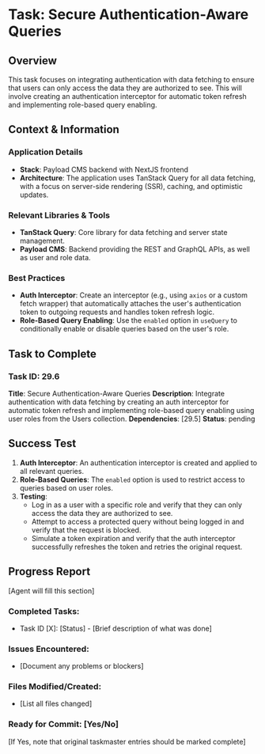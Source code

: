 # Task: Secure Authentication-Aware Queries

## Overview
This task focuses on integrating authentication with data fetching to ensure that users can only access the data they are authorized to see. This will involve creating an authentication interceptor for automatic token refresh and implementing role-based query enabling.

## Context & Information
### Application Details
- **Stack**: Payload CMS backend with NextJS frontend
- **Architecture**: The application uses TanStack Query for all data fetching, with a focus on server-side rendering (SSR), caching, and optimistic updates.

### Relevant Libraries & Tools
- **TanStack Query**: Core library for data fetching and server state management.
- **Payload CMS**: Backend providing the REST and GraphQL APIs, as well as user and role data.

### Best Practices
- **Auth Interceptor**: Create an interceptor (e.g., using `axios` or a custom fetch wrapper) that automatically attaches the user's authentication token to outgoing requests and handles token refresh logic.
- **Role-Based Query Enabling**: Use the `enabled` option in `useQuery` to conditionally enable or disable queries based on the user's role.

## Task to Complete

### Task ID: 29.6
**Title**: Secure Authentication-Aware Queries
**Description**: Integrate authentication with data fetching by creating an auth interceptor for automatic token refresh and implementing role-based query enabling using user roles from the Users collection.
**Dependencies**: [29.5]
**Status**: pending

## Success Test
1.  **Auth Interceptor**: An authentication interceptor is created and applied to all relevant queries.
2.  **Role-Based Queries**: The `enabled` option is used to restrict access to queries based on user roles.
3.  **Testing**:
    - Log in as a user with a specific role and verify that they can only access the data they are authorized to see.
    - Attempt to access a protected query without being logged in and verify that the request is blocked.
    - Simulate a token expiration and verify that the auth interceptor successfully refreshes the token and retries the original request.

## Progress Report
[Agent will fill this section]

### Completed Tasks:
- Task ID [X]: [Status] - [Brief description of what was done]

### Issues Encountered:
- [Document any problems or blockers]

### Files Modified/Created:
- [List all files changed]

### Ready for Commit: [Yes/No]
[If Yes, note that original taskmaster entries should be marked complete]
